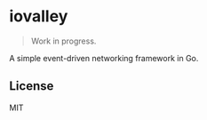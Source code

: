 # iovalley

> Work in progress.

A simple event-driven networking framework in Go.

## License

MIT
